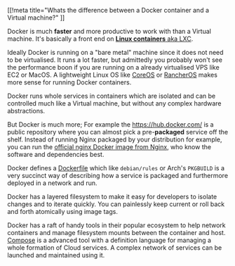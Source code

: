 [[!meta title="Whats the difference between a Docker container and a Virtual machine?" ]]

Docker is much **faster** and more productive to work with than a Virtual
machine. It's basically a front end on [**Linux containers** aka
LXC](https://en.wikipedia.org/wiki/LXC).

Ideally Docker is running on a "bare metal" machine since it does not need to
be virtualised. It runs a lot faster, but admittedly you probably won't see the
performance boon if you are running on a already virtualised VPS like EC2 or
MacOS. A lightweight Linux OS like [CoreOS](https://coreos.com/) or
[RancherOS](http://rancher.com/rancher-os/) makes more sense for running Docker
containers.

Docker runs whole services in containers which are isolated and can be
controlled much like a Virtual machine, but without any complex hardware
abstractions.

But Docker is much more; For example the <https://hub.docker.com/> is a public
repository where you can almost pick a pre-**packaged** service off the shelf.
Instead of running Nginx packaged by your distribution for example, you can run
the [official nginx Docker image from Nginx](https://hub.docker.com/_/nginx/),
who know the software and dependencies best.

Docker defines a
[Dockerfile](https://docs.docker.com/engine/reference/builder/) which like
`debian/rules` or Arch's `PKGBUILD` is a very succinct way of describing how a
service is packaged and furthermore deployed in a network and run.

Docker has a layered filesystem to make it easy for developers to isolate
changes and to iterate quickly. You can painlessly keep current or roll back
and forth atomically using image tags.

Docker has a raft of handy tools in their popular ecosystem to help network
containers and manage filesystem mounts between the container and host.
[Compose](https://docs.docker.com/compose/) is a advanced tool with a
definition language for managing a whole formation of Cloud services. A complex
network of services can be launched and maintained using it.
